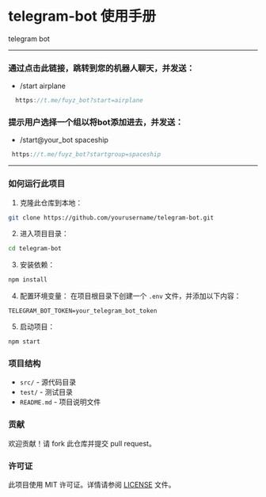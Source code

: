 # telegram-bot 使用手册
telegram bot

---

### 通过点击此链接，跳转到您的机器人聊天，并发送：
- /start airplane
```js
  https://t.me/fuyz_bot?start=airplane
````

### 提示用户选择一个组以将bot添加进去，并发送：
- /start@your_bot spaceship
```js
 https://t.me/fuyz_bot?startgroup=spaceship
```

---

### 如何运行此项目

1. 克隆此仓库到本地：
  ```sh
  git clone https://github.com/yourusername/telegram-bot.git
  ```

2. 进入项目目录：
  ```sh
  cd telegram-bot
  ```

3. 安装依赖：
  ```sh
  npm install
  ```

4. 配置环境变量：
  在项目根目录下创建一个 `.env` 文件，并添加以下内容：
  ```env
  TELEGRAM_BOT_TOKEN=your_telegram_bot_token
  ```

5. 启动项目：
  ```sh
  npm start
  ```

### 项目结构

- `src/` - 源代码目录
- `test/` - 测试目录
- `README.md` - 项目说明文件

### 贡献

欢迎贡献！请 fork 此仓库并提交 pull request。

### 许可证

此项目使用 MIT 许可证。详情请参阅 [LICENSE](LICENSE) 文件。
